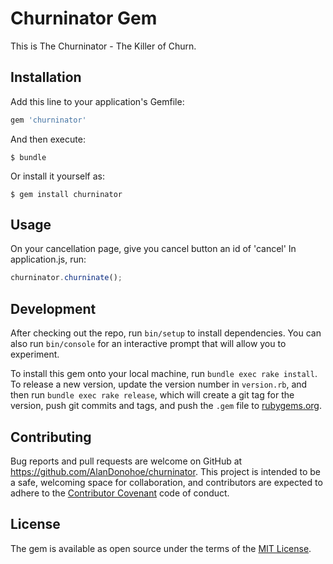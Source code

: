 # Churninator Gem

This is The Churninator - The Killer of Churn.

## Installation

Add this line to your application's Gemfile:

```ruby
gem 'churninator'
```

And then execute:

    $ bundle

Or install it yourself as:

    $ gem install churninator

## Usage
On your cancellation page, give you cancel button an id of 'cancel'
In application.js, run:
```javascript
churninator.churninate();
```

## Development

After checking out the repo, run `bin/setup` to install dependencies. You can also run `bin/console` for an interactive prompt that will allow you to experiment.

To install this gem onto your local machine, run `bundle exec rake install`. To release a new version, update the version number in `version.rb`, and then run `bundle exec rake release`, which will create a git tag for the version, push git commits and tags, and push the `.gem` file to [rubygems.org](https://rubygems.org).

## Contributing

Bug reports and pull requests are welcome on GitHub at https://github.com/AlanDonohoe/churninator. This project is intended to be a safe, welcoming space for collaboration, and contributors are expected to adhere to the [Contributor Covenant](http://contributor-covenant.org) code of conduct.


## License

The gem is available as open source under the terms of the [MIT License](http://opensource.org/licenses/MIT).

